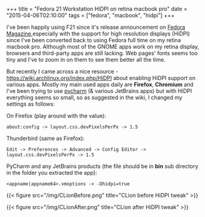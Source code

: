 +++
title = "Fedora 21 Workstation HiDPI on retina macbook pro"
date = "2015-04-06T02:10:00"
tags = ["fedora", "macbook", "hidpi"]
+++

I've been happily using F21 since it's release announcement on [Fedora Magazine](https://fedoramagazine.org/announcing-fedora-21),especially with the support for high resolution displays (HiDPI) since I've been converted back to using Fedora full time on my retina macbook pro. Although most of the GNOME apps work on my retina display, browsers and third-party apps are still lacking. Web pages' fonts seems too tiny and I've to zoom in on them to see them better all the time.

But recently I came across a nice resource - https://wiki.archlinux.org/index.php/HiDPI about enabling HiDPI support on various apps. Mostly my main used apps daily are **Firefox**, **Chromium** and I've been trying to use [pycharm](https://www.jetbrains.com/pycharm) (& various JetBrains apps) but with HiDPI everything seems so small, so as suggested in the wiki, I changed my settings as follows:

On Firefox (play around with the value):

    about:config -> layout.css.devPixelsPerPx -> 1.5

Thunderbird (same as Firefox):

    Edit -> Preferences -> Advanced -> Config Editor -> layout.css.devPixelsPerPx -> 1.5

PyCharm and any JetBrains products (the file should be in **bin** sub 
directory in the folder you extracted the app):
    
    <appname|appname64>.vmoptions -> -Dhidpi=true

{{< figure src="/img/CLionBefore.png" title="CLion before HiDPI tweak" >}}

{{< figure src="/img/CLionAfter.png" title="CLion after HiDPI tweak" >}}
